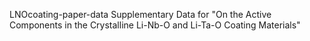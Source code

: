 LNOcoating-paper-data
Supplementary Data for "On the Active Components in the Crystalline Li-Nb-O and Li-Ta-O Coating Materials"


